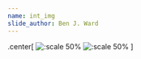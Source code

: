 ```yaml
---
name: int_img
slide_author: Ben J. Ward
---
```

.center[
![:scale 50%](img/introgression_2.jpg)
![:scale 50%](img/introgression_1.png)
]


